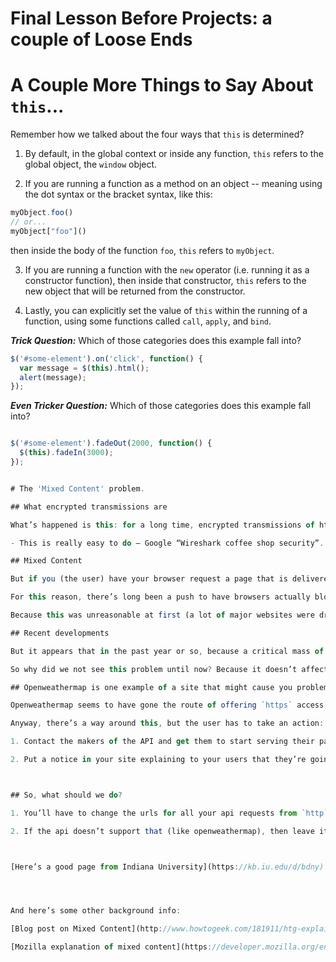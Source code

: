 # Final Lesson Before Projects: a couple of Loose Ends


# A Couple More Things to Say About `this`...

Remember how we talked about the four ways that `this` is determined?

1) By default, in the global context or inside any function, `this` refers to the global object, the `window` object.

2) If you are running a function as a method on an object -- meaning using the dot syntax or the bracket syntax, like this:

```js
myObject.foo()
// or...
myObject["foo"]()
```

then inside the body of the function `foo`, `this` refers to `myObject`.

3) If you are running a function with the `new` operator (i.e. running it as a constructor function), then inside that constructor, `this` refers to the new object that will be returned from the constructor.

4) Lastly, you can explicitly set the value of `this` within the running of a function, using some functions called `call`, `apply`, and `bind`. 

***Trick Question:*** Which of those categories does this example fall into?

```js
$('#some-element').on('click', function() {
  var message = $(this).html();
  alert(message);
});
```

***Even Tricker Question:*** Which of those categories does this example fall into?


```js

$('#some-element').fadeOut(2000, function() {
  $(this).fadeIn(3000);
});


# The 'Mixed Content' problem.

## What encrypted transmissions are

What’s happened is this: for a long time, encrypted transmissions of html, javascript and css pages over the internet (“https”) has been a much better idea than unencrypted transmissions (“http”). The unencrypted ones were vulnerable to many more of what are called “man-in-the-middle” attacks, like people sitting in coffee shops listening in on your the transmission of your password to your bank, over the coffee shop WiFi network 

- This is really easy to do — Google “Wireshark coffee shop security”.

## Mixed Content

But if you (the user) have your browser request a page that is delivered to you encrypted (meaning, the url for the html page you’re requesting begins with `https://`), and when that page renders in your browser, it runs some JavaScript that makes an Ajax request for some data that will NOT be encrypted (meaning, the url for the Ajax request begins with `http://`), then you’ve made yourself vulnerable to security breaches, and you might as well not have used encryption to begin with. This is called 'Mixed Content'

For this reason, there’s long been a push to have browsers actually block this kind of situation, which would force all hosting providers to enable the serving of their pages over `https`, otherwise their content would be disabled if someone tried to access it from a page that HAD been served over `https`.

Because this was unreasonable at first (a lot of major websites were dragging their heels and still not serving via https — because they hadn’t gotten around to it, but also because it is a bit more involved, and requires a bit more resources and configuration), they had warnings in the browser for a long time about “Mixed Content” — content being served to the same page using two different security protocols, which makes the whole session as insecure as the least secure content that was served.

## Recent developments

But it appears that in the past year or so, because a critical mass of websites and APIs can now serve content via `https` (some of them respond to both `https` and `http` requests, although obviously things like banking websites don’t respond to `http` requests, and never have), all the browsers have switched over to a system where instead of a warning, your browser actually blocks Mixed Content.

So why did we not see this problem until now? Because it doesn’t affect html pages you just open as files on your computer. You have to be requesting them from a server, either locally on your computer (`http://localhost:3000`) or from an app you've deployed on Github or Firebase, both of which give you no option but to serve pages via `https` (as of two weeks ago, in the case of Github).

## Openweathermap is one example of a site that might cause you problems

Openweathermap seems to have gone the route of offering `https` access, but charging for it. I’ve never heard of that.

Anyway, there’s a way around this, but the user has to take an action: they have to click a shield icon in the url bar, to allow mixed content. So you have two options if you host your site on Github or Firebase and want to access an API that is only served via `http` (or in the case of openweathermap, it’s only served _free_ via `http`, and you don’t want to pay for it):

1. Contact the makers of the API and get them to start serving their pages over `https` (or do so without charging), or

2. Put a notice in your site explaining to your users that they’re going to have to click that shield icon in the url bar in order to see all the content they’re supposed to see.



## So, what should we do?

1. You’ll have to change the urls for all your api requests from `http` to `https`, and 

2. If the api doesn’t support that (like openweathermap), then leave it as `http` and you’ll have to tell your users that they’re going to have to click the shield icon that will appear in their url bar, if they want to view the content. 



[Here’s a good page from Indiana University](https://kb.iu.edu/d/bdny) explaining the problem to users, and telling them that sometimes, they’re just going to have to click that shield icon:




And here’s some other background info:

[Blog post on Mixed Content](http://www.howtogeek.com/181911/htg-explains-what-exactly-is-a-mixed-content-warning/)

[Mozilla explanation of mixed content](https://developer.mozilla.org/en-US/docs/Web/Security/Mixed_content#Mixed_passive.2Fdisplay_content)
